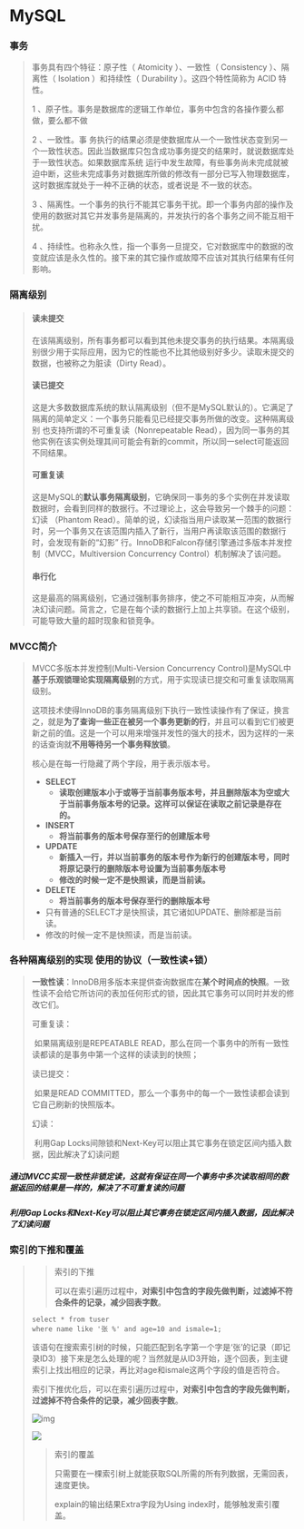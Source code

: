 # MySQL

### 事务

> 事务具有四个特征：原子性（ Atomicity ）、一致性（ Consistency ）、隔离性（ Isolation ）和持续性（ Durability ）。这四个特性简称为 ACID 特性。
>
> 1 、原子性。事务是数据库的逻辑工作单位，事务中包含的各操作要么都做，要么都不做
>
> 2 、一致性。事 务执行的结果必须是使数据库从一个一致性状态变到另一个一致性状态。因此当数据库只包含成功事务提交的结果时，就说数据库处于一致性状态。如果数据库系统 运行中发生故障，有些事务尚未完成就被迫中断，这些未完成事务对数据库所做的修改有一部分已写入物理数据库，这时数据库就处于一种不正确的状态，或者说是 不一致的状态。
>
> 3 、隔离性。一个事务的执行不能其它事务干扰。即一个事务内部的操作及使用的数据对其它并发事务是隔离的，并发执行的各个事务之间不能互相干扰。
>
> 4 、持续性。也称永久性，指一个事务一旦提交，它对数据库中的数据的改变就应该是永久性的。接下来的其它操作或故障不应该对其执行结果有任何影响。

### 隔离级别

> #### 读未提交
>
> 在该隔离级别，所有事务都可以看到其他未提交事务的执行结果。本隔离级别很少用于实际应用，因为它的性能也不比其他级别好多少。读取未提交的数据，也被称之为脏读（Dirty Read）。
>
> #### 读已提交
>
> 这是大多数数据库系统的默认隔离级别（但不是MySQL默认的）。它满足了隔离的简单定义：一个事务只能看见已经提交事务所做的改变。这种隔离级别 也支持所谓的不可重复读（Nonrepeatable Read），因为同一事务的其他实例在该实例处理其间可能会有新的commit，所以同一select可能返回不同结果。
>
> #### 可重复读
>
> 这是MySQL的**默认事务隔离级别**，它确保同一事务的多个实例在并发读取数据时，会看到同样的数据行。不过理论上，这会导致另一个棘手的问题：幻读 （Phantom Read）。简单的说，幻读指当用户读取某一范围的数据行时，另一个事务又在该范围内插入了新行，当用户再读取该范围的数据行时，会发现有新的“幻影” 行。InnoDB和Falcon存储引擎通过多版本并发控制（MVCC，Multiversion Concurrency Control）机制解决了该问题。
>
> #### 串行化
>
> 这是最高的隔离级别，它通过强制事务排序，使之不可能相互冲突，从而解决幻读问题。简言之，它是在每个读的数据行上加上共享锁。在这个级别，可能导致大量的超时现象和锁竞争。

### MVCC简介

> MVCC多版本并发控制(Multi-Version Concurrency Control)是MySQL中**基于乐观锁理论实现隔离级别**的方式，用于实现读已提交和可重复读取隔离级别。
>
> 这项技术使得InnoDB的事务隔离级别下执行一致性读操作有了保证，换言之，就是**为了查询一些正在被另一个事务更新的行**，并且可以看到它们被更新之前的值。这是一个可以用来增强并发性的强大的技术，因为这样的一来的话查询就**不用等待另一个事务释放锁**。
>
> 核心是在每一行隐藏了两个字段，用于表示版本号。
>
> - **SELECT**
>   - **读取创建版本小于或等于当前事务版本号，并且删除版本为空或大于当前事务版本号的记录。这样可以保证在读取之前记录是存在的。**
> - **INSERT**
>   - **将当前事务的版本号保存至行的创建版本号**
> - **UPDATE**
>   - **新插入一行，并以当前事务的版本号作为新行的创建版本号，同时将原记录行的删除版本号设置为当前事务版本号**
>   - **修改的时候一定不是快照读，而是当前读。**
> - **DELETE**
>   - **将当前事务的版本号保存至行的删除版本号**
> - 只有普通的SELECT才是快照读，其它诸如UPDATE、删除都是当前读。
> - 修改的时候一定不是快照读，而是当前读。

### 各种隔离级别的实现 使用的协议（一致性读+锁）

> **一致性读**：InnoDB用多版本来提供查询数据库在**某个时间点的快照**。一致性读不会给它所访问的表加任何形式的锁，因此其它事务可以同时并发的修改它们。
>
> 可重复读：
>
> ​	如果隔离级别是REPEATABLE READ，那么在同一个事务中的所有一致性读都读的是事务中第一个这样的读读到的快照；
>
> 读已提交：
>
> ​	如果是READ COMMITTED，那么一个事务中的每一个一致性读都会读到它自己刷新的快照版本。
>
> 幻读：
>
> ​	利用Gap Locks间隙锁和Next-Key可以阻止其它事务在锁定区间内插入数据，因此解决了幻读问题

##### 通过MVCC实现一致性非锁定读，这就有保证在同一个事务中多次读取相同的数据返回的结果是一样的，解决了不可重复读的问题

##### 利用Gap Locks和Next-Key可以阻止其它事务在锁定区间内插入数据，因此解决了幻读问题



### 索引的下推和覆盖

> > 索引的下推
> >
> > ​	可以在索引遍历过程中，**对索引中包含的字段先做判断，过滤掉不符合条件的记录，减少回表字数**。
>
> ```mysql
> select * from tuser 
> where name like '张 %' and age=10 and ismale=1;
> ```
>
> 该语句在搜索索引树的时候，只能匹配到名字第一个字是‘张’的记录（即记录ID3）接下来是怎么处理的呢？当然就是从ID3开始，逐个回表，到主键索引上找出相应的记录，再比对age和ismale这两个字段的值是否符合。
>
> 索引下推优化后，可以在索引遍历过程中，**对索引中包含的字段先做判断，过滤掉不符合条件的记录，减少回表字数**。
>
> ![img](https://upload-images.jianshu.io/upload_images/6271376-e4e98a8af8fc9ca8.jpg?imageMogr2/auto-orient/strip|imageView2/2/w/1142/format/webp)
>
> ![](https://upload-images.jianshu.io/upload_images/6271376-53f9161adfddeb10.jpg?imageMogr2/auto-orient/strip|imageView2/2/w/1142/format/webp)
>
> > 索引的覆盖
> >
> > ​	只需要在一棵索引树上就能获取SQL所需的所有列数据，无需回表，速度更快。
> >
> > explain的输出结果Extra字段为Using index时，能够触发索引覆盖。